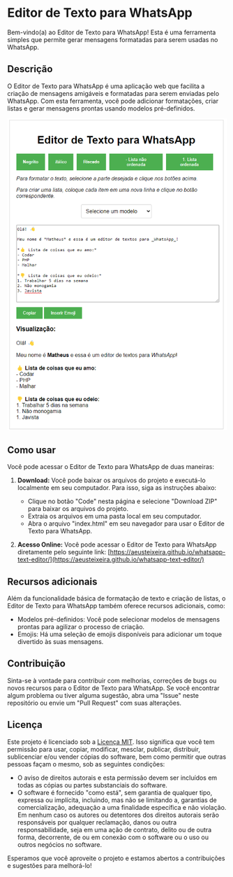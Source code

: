 # Editor de Texto para WhatsApp

Bem-vindo(a) ao Editor de Texto para WhatsApp! Esta é uma ferramenta simples que permite gerar mensagens formatadas para serem usadas no WhatsApp.

## Descrição

O Editor de Texto para WhatsApp é uma aplicação web que facilita a criação de mensagens amigáveis e formatadas para serem enviadas pelo WhatsApp. Com esta ferramenta, você pode adicionar formatações, criar listas e gerar mensagens prontas usando modelos pré-definidos.

![alt text](https://raw.githubusercontent.com/aeusteixeira/whatsapp-text-editor/master/img/printscreen.png)

## Como usar

Você pode acessar o Editor de Texto para WhatsApp de duas maneiras:

1. **Download:** Você pode baixar os arquivos do projeto e executá-lo localmente em seu computador. Para isso, siga as instruções abaixo:

   - Clique no botão "Code" nesta página e selecione "Download ZIP" para baixar os arquivos do projeto.
   - Extraia os arquivos em uma pasta local em seu computador.
   - Abra o arquivo "index.html" em seu navegador para usar o Editor de Texto para WhatsApp.

2. **Acesso Online:** Você pode acessar o Editor de Texto para WhatsApp diretamente pelo seguinte link: [https://aeusteixeira.github.io/whatsapp-text-editor/](https://aeusteixeira.github.io/whatsapp-text-editor/)

## Recursos adicionais

Além da funcionalidade básica de formatação de texto e criação de listas, o Editor de Texto para WhatsApp também oferece recursos adicionais, como:

- Modelos pré-definidos: Você pode selecionar modelos de mensagens prontas para agilizar o processo de criação.
- Emojis: Há uma seleção de emojis disponíveis para adicionar um toque divertido às suas mensagens.

## Contribuição

Sinta-se à vontade para contribuir com melhorias, correções de bugs ou novos recursos para o Editor de Texto para WhatsApp. Se você encontrar algum problema ou tiver alguma sugestão, abra uma "Issue" neste repositório ou envie um "Pull Request" com suas alterações.

## Licença

Este projeto é licenciado sob a [Licença MIT](LICENSE). Isso significa que você tem permissão para usar, copiar, modificar, mesclar, publicar, distribuir, sublicenciar e/ou vender cópias do software, bem como permitir que outras pessoas façam o mesmo, sob as seguintes condições:

- O aviso de direitos autorais e esta permissão devem ser incluídos em todas as cópias ou partes substanciais do software.
- O software é fornecido "como está", sem garantia de qualquer tipo, expressa ou implícita, incluindo, mas não se limitando a, garantias de comercialização, adequação a uma finalidade específica e não violação. Em nenhum caso os autores ou detentores dos direitos autorais serão responsáveis por qualquer reclamação, danos ou outra responsabilidade, seja em uma ação de contrato, delito ou de outra forma, decorrente, de ou em conexão com o software ou o uso ou outros negócios no software.

Esperamos que você aproveite o projeto e estamos abertos a contribuições e sugestões para melhorá-lo!


